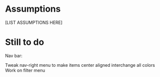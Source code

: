 # Assumptions

[LIST ASSUMPTIONS HERE]

# Still to do

Nav bar:

Tweak nav-right menu to make items center aligned
interchange all colors
Work on filter menu

